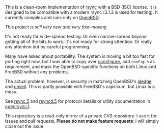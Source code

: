 This is a clean-room implementation of [rsync](https://rsync.samba.org/)
with a BSD (ISC) license.  It is designed to be compatible with a modern
rsync (3.1.3 is used for testing).  It currently compiles and runs only
on [OpenBSD](https://www.openbsd.org).

*This project is still very new and very fast-moving.*

It's not ready for wide-spread testing.  Or even narrow-spread beyond
getting all of the bits to work.  It's not ready for strong attention.
Or really any attention but by careful programming.

Many have asked about portability.  The system is moving a bit too fast
for porting right now, but I was able to copy over
[oconfigure](https://github.com/kristapsdz/oconfigure), add `config.h`
as requirement, and mask the OpenBSD-specific functions on both Linux
and FreeBSD without any problems.

The actual problem, however, is security in matching OpenBSD's
[pledge](https://man.openbsd.org/pledge.2) and
[unveil](https://man.openbsd.org/unveil.2).  This is partly possible
with FreeBSD's capsicum, but Linux is a mess.

See
[rsync.5](https://github.com/kristapsdz/openrsync/blob/master/rsync.5)
and
[rsyncd.5](https://github.com/kristapsdz/openrsync/blob/master/rsyncd.5)
for protocol details or utility documentation in
[openrsync.1](https://github.com/kristapsdz/openrsync/blob/master/openrsync.1).

This repository is a read-only mirror of a private CVS repository.  I
use it for issues and pull requests.  **Please do not make feature
requests**: I will simply close out the issue.
